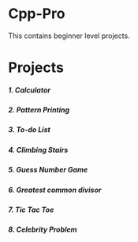 # Cpp-Pro

This contains beginner level projects.

<h1>Projects</h1>
<h5>1. Calculator</h5>
<h5>2. Pattern Printing</h5>
<h5>3. To-do List</h5>
<h5>4. Climbing Stairs</h5>
<h5>5. Guess Number Game</h5>
<h5>6. Greatest common divisor </h5>
<h5>7. Tic Tac Toe</h6>
<h5>8. Celebrity Problem</h5>
